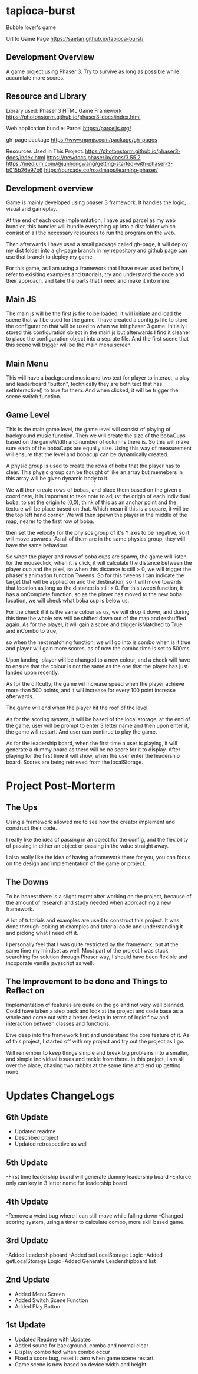 # tapioca-burst
Bubble lover's game

Url to Game Page
https://saetan.github.io/tapioca-burst/

## Development Overview

A game project using Phaser 3.
Try to survive as long as possible while accumlate more scores.


## Resource and Library

Library used:
Phaser 3 HTML Game Framework
https://photonstorm.github.io/phaser3-docs/index.html

Web application bundle: Parcel
https://parceljs.org/

gh-page package
https://www.npmjs.com/package/gh-pages


Resources Used in This Project:
https://photonstorm.github.io/phaser3-docs/index.html
https://newdocs.phaser.io/docs/3.55.2
https://medium.com/@junhongwang/getting-started-with-phaser-3-b015b26e97b6
https://ourcade.co/roadmaps/learning-phaser/

## Development overview
Game is mainly developed using phaser 3 framework.
It handles the logic, visual and gameplay.

At the end of each code implemntation, I have used parcel as my web bundler, this bundler will bundle everything up into a dist folder which consist of all the necessary resources to run the program on the web.

Then afterwards I have used a small package called gh-page, it will deploy my dist folder into a gh-page branch in my repository and github page can use that branch to deploy my game.

For this game, as I am using a framework that I have never used before, I refer to exisiting examples and tutorials, try and understand the code and their approach, and take the parts that I need and make it into mine.

## Main JS
The main js will be the first js file to be loaded, it will initiate and load the scene that will be used for the game, I have created a config.js file to store the configuration that will be used to when we init phaser 3 game. Initially I stored this configuration object in the main.js but afterwards I find it cleaner to place the configuration object into a seprate file. And the first scene that this scene will trigger will be the main menu screen

## Main Menu
This will have a background music and two text for player to interact, a play and leaderboard "button", technically they are both text that has setInteractive() to true for them. And when clicked, it will be trigger the scene switch function.

## Game Level
This is the main game level, the game level will consist of playing of background music function. Then we will create the size of the bobaCups based on the gameWidth and number of columns there is. So this will make sure each of the bobaCups are equally size. Using this way of measurement will ensure that the level and bobacup can be dynamically created.

A physic group is used to create the rows of boba that the player has to clear. This physic group can be thought of like an array but memebers in this array will be given dynamic body to it.

We will then create rows of bobas, and place them based on the given x coordinate, it is important to take note to adjust the origin of each individual boba, to set the origin to (0,0), think of this as an anchor point and the texture will be place based on that. Which mean if this is a square, it will be the top left hand corner. We will then spawn the player in the middle of the map, nearer to the first row of boba.

then set the velocity for the phyiscs group of it's Y axis to be negative, so it will move upwards. As all of them are in the same physics group, they will have the same behaviour.

So when the player and rows of boba cups are spawn, the game will listen for the mouseclick, when it is click, it will calculate the distance between the player cup and the pixel, so when this distance is still > 0, we will trigger the phaser's animation function Tweens. So for this tweens I can indicate the target that will be applied on and the destination, so it will move towards that location as long as the distance is still > 0. For this tween function, it has a onComplete function, so as the player has moved to the new boba location, we will check what boba cup is below us.

For the check if it is the same colour as us, we will drop it down, and during this time the whole row will be shifted down out of the map and reshuffled again. As for the player, it will gain a score and trigger isMatched to True and inCombo to true,

so when the next matching function, we will go into is combo when is it true and player will gain more scores. as of now the combo time is set to 500ms.

Upon landing, player will be changed to a new colour, and a check will have to ensure that the colour is not the same as the one that the player has just landed upon recently.

As for the diffculty, the game wil increase speed when the player achieve more than 500 points, and it will increase for every 100 point increase afterwards.

The game will end when the player hit the roof of the level.

As for the scoring system, it will be based of the local storage, at the end of the game, user will be prompt to enter 3 letter name and then upon enter it, the game will restart. And user can continue to play the game.

As for the leadership board, when the first time a user is playing, it will generate a dummy board as there will be no score for it to display. After playing for the first time it will show, when the user enter the leadership board. Scores are being retrieved from the localStorage.


# Project Post-Morterm

## The Ups

Using a framework allowed me to see how the creator implement and construct their code.

I really like the idea of passing in an object for the config, and the flexibility of passing in either an object or passing in the value straight away.

I also really like the idea of having a framework there for you, you can focus on the design and implementation of the game or project.




## The Downs

To be honest there is a slight regret after working on the project, because of the amount of research and study needed when approaching a new framework.

A lot of tutorials and examples are used to construct this project. It was done through looking at examples and tutorial code and understanding it and picking what I need off it.

I personally feel that I was quite restricted by the framework, but at the same time my mindset as well. Most part of the project I was stuck searching for solution through Phaser way, I should have been flexible and incoporate vanilla javascript as well.

## The Improvement to be done and Things to Reflect on

Implementation of features are quite on the go and not very well planned. Could have taken a step back and look at the project and code base as a whole and come out with a better design in terms of logic flow and interaction between classes and functions.

Dive deep into the framework first and understand the core feature of it. As of this project, I started off with my project and try out the project as I go.

Will remember to keep things simple and break big problems into a smaller, and simple individual issues and tackle from there. In this project, I am all over the place, chasing two rabbits at the same time and end up getting none.

# Updates ChangeLogs
## 6th Update
- Updated readme
- Described project
- Updated retrospective as well

## 5th Update
-First time leadership board will generate dummy leadership board
-Enforce only can key in 3 letter name for leadership board


## 4th Update
-Remove a weird bug where i can still move while falling down
-Changed scoring system, using a timer to calculate combo, more skill based game.

## 3rd Update
-Added Leadershipboard
-Added setLocalStorage Logic
-Added getLocalStorage Logic
-Added Generate Leadershipboard list

## 2nd Update
- Added Menu Screen
- Added Switch Scene Function
- Added Play Button

## 1st Update
- Updated Readme with Updates
- Added sound for background, combo and normal clear
- Display combo text when combo occur
- Fixed a score bug, reset it zero when game scene restart.
- Game scene is now based on device width and height.
